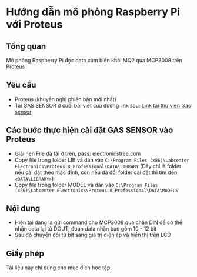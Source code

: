 # Hướng dẫn mô phỏng Raspberry Pi với Proteus

## Tổng quan
Mô phỏng Raspberry Pi đọc data cảm biến khói MQ2 qua MCP3008 trên Proteus

## Yêu cầu
- Proteus (khuyến nghị phiên bản mới nhất)
- Tải GAS SENSOR ở cuối bài viết của đường link sau:
[Link tải thư viện Gas sensor](https://electronicstree.com/mq2-gas-sensor-in-proteus/)

## Các bước thực hiện cài đặt GAS SENSOR vào Proteus
- Giải nén File đã tải ở trên, pass: electronicstree.com
- Copy file trong folder LIB và dán vào `C:\Program Files (x86)\Labcenter Electronics\Proteus 8 Professional\DATA\LIBRARY` (Đây chỉ là folder nếu cài đặt theo mặc định, còn nếu đã đổi folder cài đặt thì tìm đến `<DATA\LIBRARY>`)
- Copy file trong folder MODEL và dán vào `C:\Program Files (x86)\Labcenter Electronics\Proteus 8 Professional\DATA\MODELS`

## Nội dung
- Hiện tại đang là gửi command cho MCP3008 qua chân DIN để có thể nhận data lại từ DOUT, đoạn data nhận bao gồm 10 - 12 bit
- Sau đó chuyển đổi từ bit sang giá trị điện áp và hiển thị trên LCD 

## Giấy phép
Tài liệu này chỉ dùng cho mục đích học tập.
